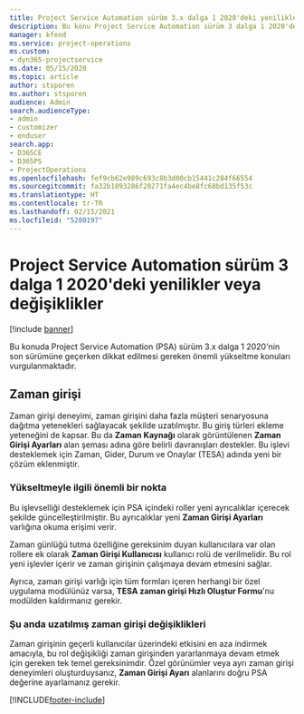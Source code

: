 ```yaml
---
title: Project Service Automation sürüm 3.x dalga 1 2020'deki yenilikler veya değişiklikler
description: Bu konu Project Service Automation sürüm 3 dalga 1 2020'deki yenilikler veya değişiklikler hakkında bilgi sağlar.
manager: kfend
ms.service: project-operations
ms.custom:
- dyn365-projectservice
ms.date: 05/15/2020
ms.topic: article
author: stsporen
ms.author: stsporen
audience: Admin
search.audienceType:
- admin
- customizer
- enduser
search.app:
- D365CE
- D365PS
- ProjectOperations
ms.openlocfilehash: fef9cb62e989c693c8b3d00cb15441c284f66554
ms.sourcegitcommit: fa32b1893286f20271fa4ec4be8fc68bd135f53c
ms.translationtype: HT
ms.contentlocale: tr-TR
ms.lasthandoff: 02/15/2021
ms.locfileid: "5280197"
---
```

# <a name="whats-new-or-changed-in-project-service-automation-version-3-wave-1-2020"></a>Project Service Automation sürüm 3 dalga 1 2020'deki yenilikler veya değişiklikler

[!include [banner](../includes/psa-now-project-operations.md)]

Bu konuda Project Service Automation (PSA) sürüm 3.x dalga 1 2020'nin son sürümüne geçerken dikkat edilmesi gereken önemli yükseltme konuları vurgulanmaktadır.

## <a name="time-entry"></a>Zaman girişi
Zaman girişi deneyimi, zaman girişini daha fazla müşteri senaryosuna dağıtma yetenekleri sağlayacak şekilde uzatılmıştır. Bu giriş türleri ekleme yeteneğini de kapsar. Bu da **Zaman Kaynağı** olarak görüntülenen **Zaman Girişi Ayarları** alan şeması adına göre belirli davranışları destekler. Bu işlevi desteklemek için Zaman, Gider, Durum ve Onaylar (TESA) adında yeni bir çözüm eklenmiştir.

### <a name="upgrade-consideration"></a>Yükseltmeyle ilgili önemli bir nokta
Bu işlevselliği desteklemek için PSA içindeki roller yeni ayrıcalıklar içerecek şekilde güncelleştirilmiştir. Bu ayrıcalıklar yeni **Zaman Girişi Ayarları** varlığına okuma erişimi verir.

Zaman günlüğü tutma özelliğine gereksinim duyan kullanıcılara var olan rollere ek olarak **Zaman Girişi Kullanıcısı** kullanıcı rolü de verilmelidir. Bu rol yeni işlevler içerir ve zaman girişinin çalışmaya devam etmesini sağlar.

Ayrıca, zaman girişi varlığı için tüm formları içeren herhangi bir özel uygulama modülünüz varsa, **TESA zaman girişi Hızlı Oluştur Formu**'nu modülden kaldırmanız gerekir.

### <a name="currently-extended-time-entry-changes"></a>Şu anda uzatılmış zaman girişi değişiklikleri
Zaman girişinin geçerli kullanıcılar üzerindeki etkisini en aza indirmek amacıyla, bu rol değişikliği zaman girişinden yararlanmaya devam etmek için gereken tek temel gereksinimdir. Özel görünümler veya ayrı zaman girişi deneyimleri oluşturduysanız, **Zaman Girişi Ayarı** alanlarını doğru PSA değerine ayarlamanız gerekir.


[!INCLUDE[footer-include](../includes/footer-banner.md)]